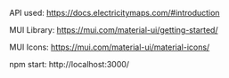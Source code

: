 API used: https://docs.electricitymaps.com/#introduction

MUI Library: https://mui.com/material-ui/getting-started/

MUI Icons: https://mui.com/material-ui/material-icons/

npm start: http://localhost:3000/
